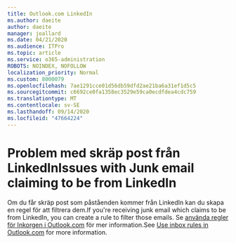 ```yaml
---
title: Outlook.com LinkedIn
ms.author: daeite
author: daeite
manager: joallard
ms.date: 04/21/2020
ms.audience: ITPro
ms.topic: article
ms.service: o365-administration
ROBOTS: NOINDEX, NOFOLLOW
localization_priority: Normal
ms.custom: 8000079
ms.openlocfilehash: 7ae1291cce01d56db59dfd2ae21ba6a31ef1d5c5
ms.sourcegitcommit: c6692ce0fa1358ec3529e59ca0ecdfdea4cdc759
ms.translationtype: MT
ms.contentlocale: sv-SE
ms.lasthandoff: 09/14/2020
ms.locfileid: "47664224"
---
```

# <a name="issues-with-junk-email-claiming-to-be-from-linkedin"></a><span data-ttu-id="74088-102">Problem med skräp post från LinkedIn</span><span class="sxs-lookup"><span data-stu-id="74088-102">Issues with Junk email claiming to be from LinkedIn</span></span>

<span data-ttu-id="74088-103">Om du får skräp post som påståenden kommer från LinkedIn kan du skapa en regel för att filtrera dem.</span><span class="sxs-lookup"><span data-stu-id="74088-103">If you're receiving junk email which claims to be from LinkedIn, you can create a rule to filter those emails.</span></span>
<span data-ttu-id="74088-104">Se [använda regler för Inkorgen i Outlook.com](https://aka.ms/OutlookComInboxRules) för mer information.</span><span class="sxs-lookup"><span data-stu-id="74088-104">See [Use inbox rules in Outlook.com](https://aka.ms/OutlookComInboxRules) for more information.</span></span>


